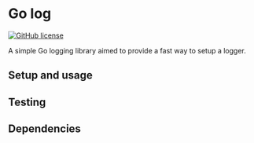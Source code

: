 # Go log
[![GitHub license](https://img.shields.io/github/license/Naereen/StrapDown.js.svg)](https://github.com/Apolexian/go-log/blob/master/LICENSE)

A simple Go logging library aimed to provide a fast way to setup a logger.

## Setup and usage

## Testing

## Dependencies